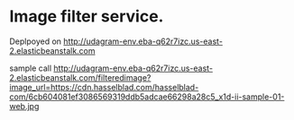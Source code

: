 # Image filter service.

Deplpoyed on http://udagram-env.eba-q62r7izc.us-east-2.elasticbeanstalk.com


sample call 
http://udagram-env.eba-q62r7izc.us-east-2.elasticbeanstalk.com/filteredimage?image_url=https://cdn.hasselblad.com/hasselblad-com/6cb604081ef3086569319ddb5adcae66298a28c5_x1d-ii-sample-01-web.jpg